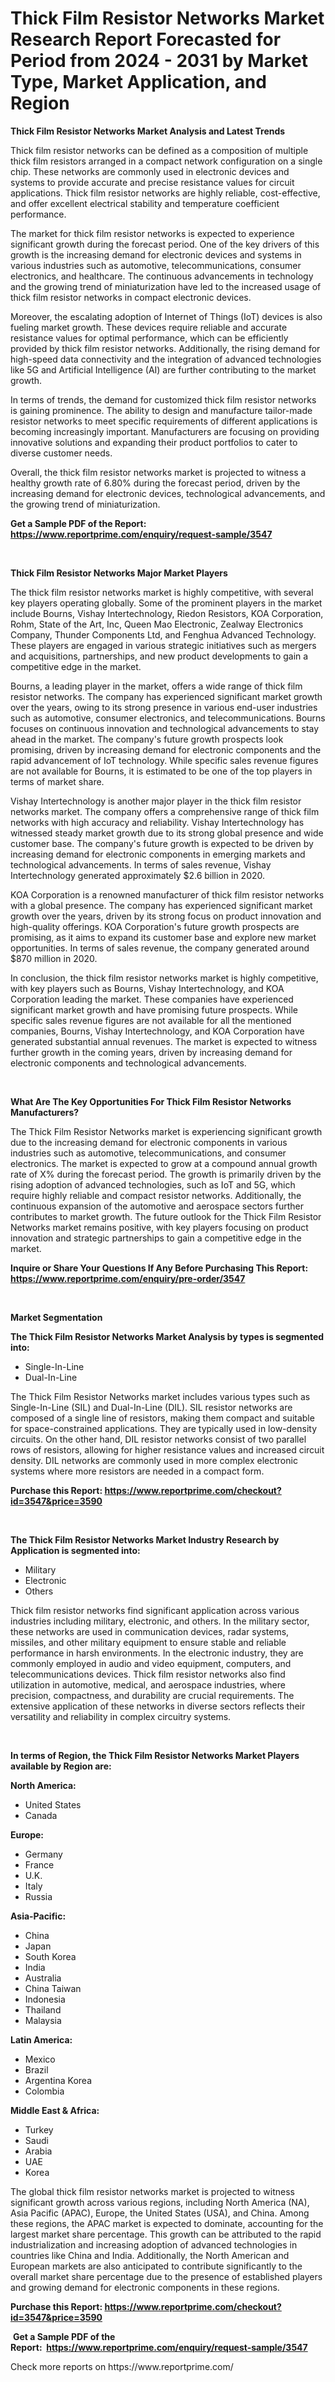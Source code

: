 <p><h1>Thick Film Resistor Networks Market Research Report Forecasted for Period from 2024 -  2031 by Market Type, Market Application, and Region</h1></p><p><strong>Thick Film Resistor Networks Market Analysis and Latest Trends</strong></p>
<p><p>Thick film resistor networks can be defined as a composition of multiple thick film resistors arranged in a compact network configuration on a single chip. These networks are commonly used in electronic devices and systems to provide accurate and precise resistance values for circuit applications. Thick film resistor networks are highly reliable, cost-effective, and offer excellent electrical stability and temperature coefficient performance.</p><p>The market for thick film resistor networks is expected to experience significant growth during the forecast period. One of the key drivers of this growth is the increasing demand for electronic devices and systems in various industries such as automotive, telecommunications, consumer electronics, and healthcare. The continuous advancements in technology and the growing trend of miniaturization have led to the increased usage of thick film resistor networks in compact electronic devices.</p><p>Moreover, the escalating adoption of Internet of Things (IoT) devices is also fueling market growth. These devices require reliable and accurate resistance values for optimal performance, which can be efficiently provided by thick film resistor networks. Additionally, the rising demand for high-speed data connectivity and the integration of advanced technologies like 5G and Artificial Intelligence (AI) are further contributing to the market growth.</p><p>In terms of trends, the demand for customized thick film resistor networks is gaining prominence. The ability to design and manufacture tailor-made resistor networks to meet specific requirements of different applications is becoming increasingly important. Manufacturers are focusing on providing innovative solutions and expanding their product portfolios to cater to diverse customer needs.</p><p>Overall, the thick film resistor networks market is projected to witness a healthy growth rate of 6.80% during the forecast period, driven by the increasing demand for electronic devices, technological advancements, and the growing trend of miniaturization.</p></p>
<p><strong>Get a Sample PDF of the Report:&nbsp; <a href="https://www.reportprime.com/enquiry/request-sample/3547">https://www.reportprime.com/enquiry/request-sample/3547</a></strong></p>
<p>&nbsp;</p>
<p><strong>Thick Film Resistor Networks Major Market Players</strong></p>
<p><p>The thick film resistor networks market is highly competitive, with several key players operating globally. Some of the prominent players in the market include Bourns, Vishay Intertechnology, Riedon Resistors, KOA Corporation, Rohm, State of the Art, Inc, Queen Mao Electronic, Zealway Electronics Company, Thunder Components Ltd, and Fenghua Advanced Technology. These players are engaged in various strategic initiatives such as mergers and acquisitions, partnerships, and new product developments to gain a competitive edge in the market.</p><p>Bourns, a leading player in the market, offers a wide range of thick film resistor networks. The company has experienced significant market growth over the years, owing to its strong presence in various end-user industries such as automotive, consumer electronics, and telecommunications. Bourns focuses on continuous innovation and technological advancements to stay ahead in the market. The company's future growth prospects look promising, driven by increasing demand for electronic components and the rapid advancement of IoT technology. While specific sales revenue figures are not available for Bourns, it is estimated to be one of the top players in terms of market share.</p><p>Vishay Intertechnology is another major player in the thick film resistor networks market. The company offers a comprehensive range of thick film networks with high accuracy and reliability. Vishay Intertechnology has witnessed steady market growth due to its strong global presence and wide customer base. The company's future growth is expected to be driven by increasing demand for electronic components in emerging markets and technological advancements. In terms of sales revenue, Vishay Intertechnology generated approximately $2.6 billion in 2020.</p><p>KOA Corporation is a renowned manufacturer of thick film resistor networks with a global presence. The company has experienced significant market growth over the years, driven by its strong focus on product innovation and high-quality offerings. KOA Corporation's future growth prospects are promising, as it aims to expand its customer base and explore new market opportunities. In terms of sales revenue, the company generated around $870 million in 2020.</p><p>In conclusion, the thick film resistor networks market is highly competitive, with key players such as Bourns, Vishay Intertechnology, and KOA Corporation leading the market. These companies have experienced significant market growth and have promising future prospects. While specific sales revenue figures are not available for all the mentioned companies, Bourns, Vishay Intertechnology, and KOA Corporation have generated substantial annual revenues. The market is expected to witness further growth in the coming years, driven by increasing demand for electronic components and technological advancements.</p></p>
<p>&nbsp;</p>
<p><strong>What Are The Key Opportunities For Thick Film Resistor Networks Manufacturers?</strong></p>
<p><p>The Thick Film Resistor Networks market is experiencing significant growth due to the increasing demand for electronic components in various industries such as automotive, telecommunications, and consumer electronics. The market is expected to grow at a compound annual growth rate of X% during the forecast period. The growth is primarily driven by the rising adoption of advanced technologies, such as IoT and 5G, which require highly reliable and compact resistor networks. Additionally, the continuous expansion of the automotive and aerospace sectors further contributes to market growth. The future outlook for the Thick Film Resistor Networks market remains positive, with key players focusing on product innovation and strategic partnerships to gain a competitive edge in the market.</p></p>
<p><strong>Inquire or Share Your Questions If Any Before Purchasing This Report: <a href="https://www.reportprime.com/enquiry/pre-order/3547">https://www.reportprime.com/enquiry/pre-order/3547</a></strong></p>
<p>&nbsp;</p>
<p><strong>Market Segmentation</strong></p>
<p><strong>The Thick Film Resistor Networks Market Analysis by types is segmented into:</strong></p>
<p><ul><li>Single-In-Line</li><li>Dual-In-Line</li></ul></p>
<p><p>The Thick Film Resistor Networks market includes various types such as Single-In-Line (SIL) and Dual-In-Line (DIL). SIL resistor networks are composed of a single line of resistors, making them compact and suitable for space-constrained applications. They are typically used in low-density circuits. On the other hand, DIL resistor networks consist of two parallel rows of resistors, allowing for higher resistance values and increased circuit density. DIL networks are commonly used in more complex electronic systems where more resistors are needed in a compact form.</p></p>
<p><strong>Purchase this Report:&nbsp;<a href="https://www.reportprime.com/checkout?id=3547&price=3590">https://www.reportprime.com/checkout?id=3547&price=3590</a></strong></p>
<p>&nbsp;</p>
<p><strong>The Thick Film Resistor Networks Market Industry Research by Application is segmented into:</strong></p>
<p><ul><li>Military</li><li>Electronic</li><li>Others</li></ul></p>
<p><p>Thick film resistor networks find significant application across various industries including military, electronic, and others. In the military sector, these networks are used in communication devices, radar systems, missiles, and other military equipment to ensure stable and reliable performance in harsh environments. In the electronic industry, they are commonly employed in audio and video equipment, computers, and telecommunications devices. Thick film resistor networks also find utilization in automotive, medical, and aerospace industries, where precision, compactness, and durability are crucial requirements. The extensive application of these networks in diverse sectors reflects their versatility and reliability in complex circuitry systems.</p></p>
<p>&nbsp;</p>
<p><strong>In terms of Region, the Thick Film Resistor Networks Market Players available by Region are:</strong></p>
<p>
    <p> <strong> North America: </strong>
        <ul>
            <li>United States</li>
            <li>Canada</li>
        </ul>
        </p> 
    <p> <strong> Europe: </strong>
        <ul>
            <li>Germany</li>
            <li>France</li>
            <li>U.K.</li>
            <li>Italy</li>
            <li>Russia</li>
        </ul>
        </p> 
    <p> <strong> Asia-Pacific: </strong>
        <ul>
            <li>China</li>
            <li>Japan</li>
            <li>South Korea</li>
            <li>India</li>
            <li>Australia</li>
            <li>China Taiwan</li>
            <li>Indonesia</li>
            <li>Thailand</li>
            <li>Malaysia</li>
        </ul>
        </p> 
    <p> <strong> Latin America: </strong>
        <ul>
            <li>Mexico</li>
            <li>Brazil</li>
            <li>Argentina Korea</li>
            <li>Colombia</li>
        </ul>
        </p> 
    <p> <strong> Middle East & Africa: </strong>
        <ul>
            <li>Turkey</li>
            <li>Saudi</li>
            <li>Arabia</li>
            <li>UAE</li>
            <li>Korea</li>
        </ul>
    </p>
    </p>
<p><p>The global thick film resistor networks market is projected to witness significant growth across various regions, including North America (NA), Asia Pacific (APAC), Europe, the United States (USA), and China. Among these regions, the APAC market is expected to dominate, accounting for the largest market share percentage. This growth can be attributed to the rapid industrialization and increasing adoption of advanced technologies in countries like China and India. Additionally, the North American and European markets are also anticipated to contribute significantly to the overall market share percentage due to the presence of established players and growing demand for electronic components in these regions.</p></p>
<p><strong>Purchase this Report: <a href="https://www.reportprime.com/checkout?id=3547&price=3590">https://www.reportprime.com/checkout?id=3547&price=3590</a></strong></p>
<p>&nbsp;<strong>Get a Sample PDF of the Report:&nbsp;&nbsp;<a href="https://www.reportprime.com/enquiry/request-sample/3547">https://www.reportprime.com/enquiry/request-sample/3547</a></strong></p>
<p><strong></strong></p>
<p>Check more reports on https://www.reportprime.com/</p>